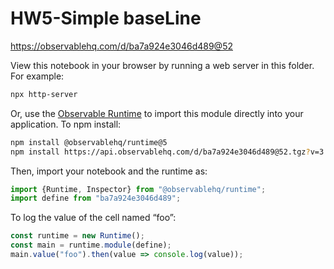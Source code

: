 # HW5-Simple baseLine

https://observablehq.com/d/ba7a924e3046d489@52

View this notebook in your browser by running a web server in this folder. For
example:

~~~sh
npx http-server
~~~

Or, use the [Observable Runtime](https://github.com/observablehq/runtime) to
import this module directly into your application. To npm install:

~~~sh
npm install @observablehq/runtime@5
npm install https://api.observablehq.com/d/ba7a924e3046d489@52.tgz?v=3
~~~

Then, import your notebook and the runtime as:

~~~js
import {Runtime, Inspector} from "@observablehq/runtime";
import define from "ba7a924e3046d489";
~~~

To log the value of the cell named “foo”:

~~~js
const runtime = new Runtime();
const main = runtime.module(define);
main.value("foo").then(value => console.log(value));
~~~
